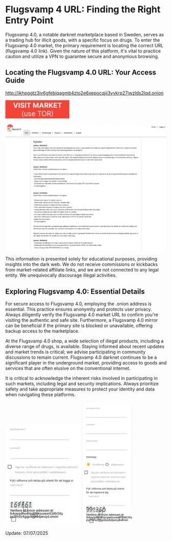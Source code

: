 # Flugsvamp 4 URL: Finding the Right Entry Point

Flugsvamp 4.0, a notable darknet marketplace based in Sweden, serves as a trading hub for illicit goods, with a specific focus on drugs.  To enter the Flugsvamp 4.0 market, the primary requirement is locating the correct URL (flugsvamp 4.0 link). Given the nature of this platform, it's vital to practice caution and utilize a VPN to guarantee secure and anonymous browsing.

## Locating the Flugsvamp 4.0 URL: Your Access Guide

http://ikhpggtz3iv6gfebiqagmb4zto2e6xepocqjii3yvkrp27jwzlds2lqd.onion

[<img src="/vendor/find.webp" width="200">](http://ikhpggtz3iv6gfebiqagmb4zto2e6xepocqjii3yvkrp27jwzlds2lqd.onion)

<a href="http://ikhpggtz3iv6gfebiqagmb4zto2e6xepocqjii3yvkrp27jwzlds2lqd.onion"><img src="/vendor/divide.webp" alt="image" style="max-width: 100%;"></a>

This information is presented solely for educational purposes, providing insights into the dark web. We do not receive commissions or kickbacks from market-related affiliate links, and we are not connected to any legal entity.  We unequivocally discourage illegal activities.

## Exploring Flugsvamp 4.0: Essential Details

For secure access to Flugsvamp 4.0, employing the .onion address is essential. This practice ensures anonymity and protects user privacy. Always diligently verify the Flugsvamp 4.0 market URL to confirm you're visiting the authentic and safe site. Furthermore, a Flugsvamp 4.0 mirror can be beneficial if the primary site is blocked or unavailable, offering backup access to the marketplace.

At the Flugsvamp 4.0 shop, a wide selection of illegal products, including a diverse range of drugs, is available. Staying informed about recent updates and market trends is critical; we advise participating in community discussions to remain current.  Flugsvamp 4.0 darknet continues to be a significant player in the underground market, providing access to goods and services that are often elusive on the conventional internet.

It is critical to acknowledge the inherent risks involved in participating in such markets, including legal and security implications. Always prioritize safety and take appropriate measures to protect your identity and data when navigating these platforms.

<a href="http://ikhpggtz3iv6gfebiqagmb4zto2e6xepocqjii3yvkrp27jwzlds2lqd.onion"><img src="/vendor/see.webp" alt="image" style="max-width: 100%;"></a>  <a href="http://ikhpggtz3iv6gfebiqagmb4zto2e6xepocqjii3yvkrp27jwzlds2lqd.onion"><img src="/vendor/accent.webp" alt="image" style="max-width: 100%;"></a>



















Update:  07/07/2025